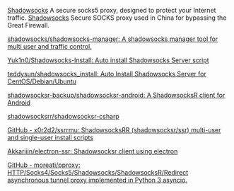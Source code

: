 
[Shadowsocks](https://shadowsocks.org/)
A secure socks5 proxy, designed to protect your Internet traffic.
[Shadowsocks](https://shadowsocks.org/en/index.html)
Secure SOCKS proxy used in China for bypassing the Great Firewall.

[shadowsocks/shadowsocks-manager: A shadowsocks manager tool for multi user and traffic control.](https://github.com/shadowsocks/shadowsocks-manager)

[Yuk1n0/Shadowsocks-Install: Auto install Shadowsocks Server script](https://github.com/Yuk1n0/Shadowsocks-Install)

[teddysun/shadowsocks_install: Auto Install Shadowsocks Server for CentOS/Debian/Ubuntu](https://github.com/teddysun/shadowsocks_install)

[shadowsocksr-backup/shadowsocksr-android: A ShadowsocksR client for Android](https://github.com/shadowsocksr-backup/shadowsocksr-android)

[shadowsocksrr/shadowsocksr-csharp](https://github.com/shadowsocksrr/shadowsocksr-csharp)

[GitHub - x0r2d2/ssrrmu: ShadowsocksRR (shadowsocksr/ssr) multi-user and single-user install scripts](https://github.com/x0r2d2/ssrrmu)

[Akkariiin/electron-ssr: Shadowsocksr client using electron](https://github.com/Akkariiin/electron-ssr)

[GitHub - moreati/pproxy: HTTP/Socks4/Socks5/Shadowsocks/ShadowsocksR/Redirect asynchronous tunnel proxy implemented in Python 3 asyncio.](https://github.com/moreati/pproxy)
